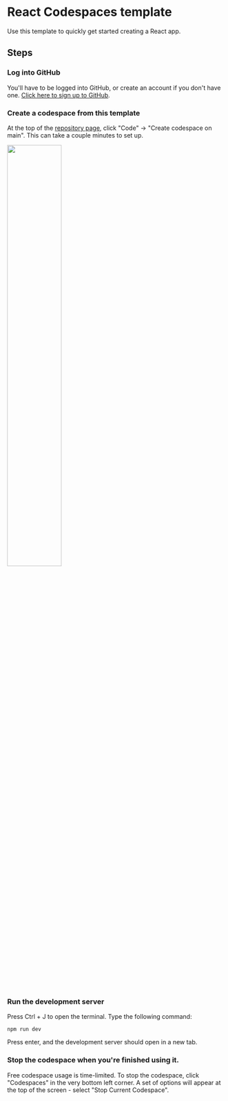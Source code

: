 # React Codespaces template

Use this template to quickly get started creating a React app.

## Steps

### Log into GitHub

You'll have to be logged into GitHub, or create an account if you don't have one. [Click here to sign up to GitHub](https://github.com/signup).

### Create a codespace from this template

At the top of the [repository page](https://github.com/repercussive/simple-python-codespace), click "Code" -> "Create codespace on main". This can take a couple minutes to set up.

<img src="https://github.com/repercussive/simple-python-codespace/assets/7796522/0c876eab-628e-4843-8646-ef773a790ae7" width=50% height=50%>

### Run the development server

Press Ctrl + J to open the terminal. Type the following command:
```
npm run dev
```
Press enter, and the development server should open in a new tab.

### Stop the codespace when you're finished using it.

Free codespace usage is time-limited. To stop the codespace, click "Codespaces" in the very bottom left corner. A set of options will appear at the top of the screen - select "Stop Current Codespace".
